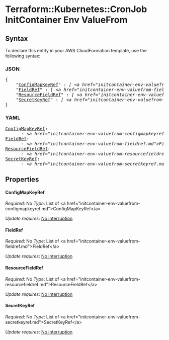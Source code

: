 # Terraform::Kubernetes::CronJob InitContainer Env ValueFrom

## Syntax

To declare this entity in your AWS CloudFormation template, use the following syntax:

### JSON

<pre>
{
    "<a href="#configmapkeyref" title="ConfigMapKeyRef">ConfigMapKeyRef</a>" : <i>[ &lt;a href=&#34;initcontainer-env-valuefrom-configmapkeyref.md&#34;&gt;ConfigMapKeyRef&lt;/a&gt;, ... ]</i>,
    "<a href="#fieldref" title="FieldRef">FieldRef</a>" : <i>[ &lt;a href=&#34;initcontainer-env-valuefrom-fieldref.md&#34;&gt;FieldRef&lt;/a&gt;, ... ]</i>,
    "<a href="#resourcefieldref" title="ResourceFieldRef">ResourceFieldRef</a>" : <i>[ &lt;a href=&#34;initcontainer-env-valuefrom-resourcefieldref.md&#34;&gt;ResourceFieldRef&lt;/a&gt;, ... ]</i>,
    "<a href="#secretkeyref" title="SecretKeyRef">SecretKeyRef</a>" : <i>[ &lt;a href=&#34;initcontainer-env-valuefrom-secretkeyref.md&#34;&gt;SecretKeyRef&lt;/a&gt;, ... ]</i>
}
</pre>

### YAML

<pre>
<a href="#configmapkeyref" title="ConfigMapKeyRef">ConfigMapKeyRef</a>: <i>
      - &lt;a href=&#34;initcontainer-env-valuefrom-configmapkeyref.md&#34;&gt;ConfigMapKeyRef&lt;/a&gt;</i>
<a href="#fieldref" title="FieldRef">FieldRef</a>: <i>
      - &lt;a href=&#34;initcontainer-env-valuefrom-fieldref.md&#34;&gt;FieldRef&lt;/a&gt;</i>
<a href="#resourcefieldref" title="ResourceFieldRef">ResourceFieldRef</a>: <i>
      - &lt;a href=&#34;initcontainer-env-valuefrom-resourcefieldref.md&#34;&gt;ResourceFieldRef&lt;/a&gt;</i>
<a href="#secretkeyref" title="SecretKeyRef">SecretKeyRef</a>: <i>
      - &lt;a href=&#34;initcontainer-env-valuefrom-secretkeyref.md&#34;&gt;SecretKeyRef&lt;/a&gt;</i>
</pre>

## Properties

#### ConfigMapKeyRef

_Required_: No
_Type_: List of &lt;a href=&#34;initcontainer-env-valuefrom-configmapkeyref.md&#34;&gt;ConfigMapKeyRef&lt;/a&gt;

_Update requires_: [No interruption](https://docs.aws.amazon.com/AWSCloudFormation/latest/UserGuide/using-cfn-updating-stacks-update-behaviors.html#update-no-interrupt)

#### FieldRef

_Required_: No
_Type_: List of &lt;a href=&#34;initcontainer-env-valuefrom-fieldref.md&#34;&gt;FieldRef&lt;/a&gt;

_Update requires_: [No interruption](https://docs.aws.amazon.com/AWSCloudFormation/latest/UserGuide/using-cfn-updating-stacks-update-behaviors.html#update-no-interrupt)

#### ResourceFieldRef

_Required_: No
_Type_: List of &lt;a href=&#34;initcontainer-env-valuefrom-resourcefieldref.md&#34;&gt;ResourceFieldRef&lt;/a&gt;

_Update requires_: [No interruption](https://docs.aws.amazon.com/AWSCloudFormation/latest/UserGuide/using-cfn-updating-stacks-update-behaviors.html#update-no-interrupt)

#### SecretKeyRef

_Required_: No
_Type_: List of &lt;a href=&#34;initcontainer-env-valuefrom-secretkeyref.md&#34;&gt;SecretKeyRef&lt;/a&gt;

_Update requires_: [No interruption](https://docs.aws.amazon.com/AWSCloudFormation/latest/UserGuide/using-cfn-updating-stacks-update-behaviors.html#update-no-interrupt)

